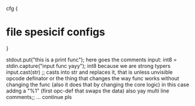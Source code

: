 cfg {
#  file spesicif configs
}

stdout.put("this is a print func"); here goes the comments
input: int8 = stdin.capture("input func yayy"); int8 because we are strong typers 
input.cast(str) ;; casts into str and replaces it, that is unless unvisible opcode definator or the thing that changes the way func works without changing the func
                 (also it does that by changing the core logic) in this case addng a "%1" (first opc-def that swaps the data) also yay multi line comments;;
... continue pls


